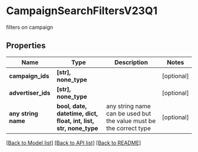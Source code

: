 # CampaignSearchFiltersV23Q1

filters on campaign

## Properties
Name | Type | Description | Notes
------------ | ------------- | ------------- | -------------
**campaign_ids** | **[str], none_type** |  | [optional] 
**advertiser_ids** | **[str], none_type** |  | [optional] 
**any string name** | **bool, date, datetime, dict, float, int, list, str, none_type** | any string name can be used but the value must be the correct type | [optional]

[[Back to Model list]](../README.md#documentation-for-models) [[Back to API list]](../README.md#documentation-for-api-endpoints) [[Back to README]](../README.md)


